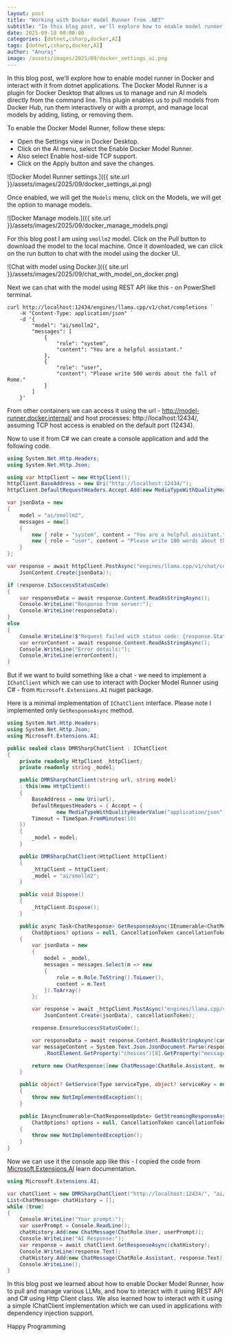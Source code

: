 ```yaml
---
layout: post
title: "Working with Docker model Runner from .NET"
subtitle: "In this blog post, we'll explore how to enable model runner in Docker and interact with it from dotnet applications."
date: 2025-09-18 00:00:00
categories: [dotnet,csharp,docker,AI]
tags: [dotnet,csharp,docker,AI]
author: "Anuraj"
image: /assets/images/2025/09/docker_settings_ai.png
---
```


In this blog post, we'll explore how to enable model runner in Docker and interact with it from dotnet applications. The Docker Model Runner is a plugin for Docker Desktop that allows us to manage and run AI models directly from the command line. This plugin enables us to pull models from Docker Hub, run them interactively or with a prompt, and manage local models by adding, listing, or removing them.

To enable the Docker Model Runner, follow these steps:

* Open the Settings view in Docker Desktop.
* Click on the AI menu, select the Enable Docker Model Runner.
* Also select Enable host-side TCP support.
* Click on the Apply button and save the changes.

![Docker Model Runner settings.]({{ site.url }}/assets/images/2025/09/docker_settings_ai.png)

Once enabled, we will get the `Models` menu, click on the Models, we will get the option to manage models.

![Docker Manage models.]({{ site.url }}/assets/images/2025/09/docker_manage_models.png)

For this blog post I am using `smollm2` model. Click on the Pull button to download the model to the local machine. Once it downloaded, we can click on the run button to chat with the model using the docker UI.

![Chat with model using Docker.]({{ site.url }}/assets/images/2025/09/chat_with_model_on_docker.png)

Next we can chat with the model using REST API like this - on PowerShell terminal.

```
curl http://localhost:12434/engines/llama.cpp/v1/chat/completions `
    -H "Content-Type: application/json" `
    -d '{
        "model": "ai/smollm2",
        "messages": [
            {
                "role": "system",
                "content": "You are a helpful assistant."
            },
            {
                "role": "user",
                "content": "Please write 500 words about the fall of Rome."
            }
        ]
    }'
```

From other containers we can access it using the url - http://model-runner.docker.internal/ and host processes: http://localhost:12434/, assuming TCP host access is enabled on the default port (12434).

Now to use it from C# we can create a console application and add the following code.

```csharp
using System.Net.Http.Headers;
using System.Net.Http.Json;

using var httpClient = new HttpClient();
httpClient.BaseAddress = new Uri("http://localhost:12434/");
httpClient.DefaultRequestHeaders.Accept.Add(new MediaTypeWithQualityHeaderValue("application/json"));

var jsonData = new
{
    model = "ai/smollm2",
    messages = new[]
    {
        new { role = "system", content = "You are a helpful assistant." },
        new { role = "user", content = "Please write 100 words about the fall of Rome." }
    }
};

var response = await httpClient.PostAsync("engines/llama.cpp/v1/chat/completions",
    JsonContent.Create(jsonData));

if (response.IsSuccessStatusCode)
{
    var responseData = await response.Content.ReadAsStringAsync();
    Console.WriteLine("Response from server:");
    Console.WriteLine(responseData);
}
else
{
    Console.WriteLine($"Request failed with status code: {response.StatusCode}");
    var errorContent = await response.Content.ReadAsStringAsync();
    Console.WriteLine("Error details:");
    Console.WriteLine(errorContent);
}
```

But if we want to build something like a chat - we need to implement a `IChatClient` which we can use to interact with Docker Model Runner using C# - from `Microsoft.Extensions.AI` nuget package.

Here is a minimal implementation of `IChatClient` interface. Please note I implemented only `GetResponseAsync` method. 

```csharp
using System.Net.Http.Headers;
using System.Net.Http.Json;
using Microsoft.Extensions.AI;

public sealed class DMRSharpChatClient : IChatClient
{
    private readonly HttpClient _httpClient;
    private readonly string _model;

    public DMRSharpChatClient(string url, string model)
    : this(new HttpClient()
    {
        BaseAddress = new Uri(url),
        DefaultRequestHeaders = { Accept = {
                new MediaTypeWithQualityHeaderValue("application/json") } },
        Timeout = TimeSpan.FromMinutes(10)
    })
    {
        _model = model;
    }

    public DMRSharpChatClient(HttpClient httpClient)
    {
        _httpClient = httpClient;
        _model = "ai/smollm2";
    }

    public void Dispose()
    {
        _httpClient.Dispose();
    }

    public async Task<ChatResponse> GetResponseAsync(IEnumerable<ChatMessage> messages,
        ChatOptions? options = null, CancellationToken cancellationToken = default)
    {
        var jsonData = new
        {
            model = _model,
            messages = messages.Select(m => new
            {
                role = m.Role.ToString().ToLower(),
                content = m.Text
            }).ToArray()
        };

        var response = await _httpClient.PostAsync("engines/llama.cpp/v1/chat/completions",
            JsonContent.Create(jsonData), cancellationToken);

        response.EnsureSuccessStatusCode();

        var responseData = await response.Content.ReadAsStringAsync(cancellationToken);
        var messageContent = System.Text.Json.JsonDocument.Parse(responseData)
            .RootElement.GetProperty("choices")[0].GetProperty("message").GetProperty("content").GetString();

        return new ChatResponse([new ChatMessage(ChatRole.Assistant, messageContent)]);
    }

    public object? GetService(Type serviceType, object? serviceKey = null)
    {
        throw new NotImplementedException();
    }

    public IAsyncEnumerable<ChatResponseUpdate> GetStreamingResponseAsync(IEnumerable<ChatMessage> messages,
        ChatOptions? options = null, CancellationToken cancellationToken = default)
    {
        throw new NotImplementedException();
    }
}
```

Now we can use it the console app like this - I copied the code from [Microsoft.Extensions.AI](https://learn.microsoft.com/en-us/dotnet/ai/quickstarts/chat-local-model?WT.mc_id=DT-MVP-5002040) learn documentation.

```csharp
using Microsoft.Extensions.AI;

var chatClient = new DMRSharpChatClient("http://localhost:12434/", "ai/smollm2");
List<ChatMessage> chatHistory = [];
while (true)
{
    Console.WriteLine("Your prompt:");
    var userPrompt = Console.ReadLine();
    chatHistory.Add(new ChatMessage(ChatRole.User, userPrompt));
    Console.WriteLine("AI Response:");
    var response = await chatClient.GetResponseAsync(chatHistory);
    Console.WriteLine(response.Text);
    chatHistory.Add(new ChatMessage(ChatRole.Assistant, response.Text));
    Console.WriteLine();
}
```

In this blog post we learned about how to enable Docker Model Runner, how to pull and manage various LLMs, and how to interact with it using REST API and C# using Http Client class. We also learned how to interact with it using a simple IChatClient implementation which we can used in applications with dependency injection support.

Happy Programming